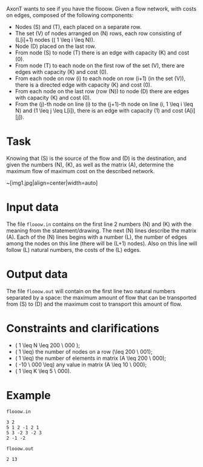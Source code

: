AxonT wants to see if you have the flooow. Given a flow network, with costs on edges, composed of the following components:
* Nodes \(S\) and \(T\), each placed on a separate row.
* The set \(V\) of nodes arranged on \(N\) rows, each row consisting of \(L[i]+1\) nodes \(( 1 \leq i \leq N)\).
* Node \(D\) placed on the last row.
* From node \(S\) to node \(T\) there is an edge with capacity \(K\) and cost \(0\).
* From node \(T\) to each node on the first row of the set \(V\), there are edges with capacity \(K\) and cost \(0\).
* From each node on row \(i\) to each node on row \(i+1\) (in the set \(V\)), there is a directed edge with capacity \(K\) and cost \(0\).
* From each node on the last row (row \(N\)) to node \(D\) there are edges with capacity \(K\) and cost \(0\).
* From the \(j\)-th node on line \(i\) to the \(j+1\)-th node on line \(i, 1 \leq i \leq N\) and \(1 \leq j \leq L[i]\), there is an edge with capacity \(1\) and cost \(A[i][j]\).

# Task

Knowing that \(S\) is the source of the flow and \(D\) is the destination, and given the numbers \(N\), \(K\), as well as the matrix \(A\), determine the maximum flow of maximum cost on the described network.

~[img1.jpg|align=center|width=auto]

# Input data

The file `flooow.in` contains on the first line 2 numbers \(N\) and \(K\) with the meaning from the statement/drawing. The next \(N\) lines describe the matrix \(A\). Each of the \(N\) lines begins with a number \(L\), the number of edges among the nodes on this line (there will be \(L+1\) nodes). Also on this line will follow \(L\) natural numbers, the costs of the \(L\) edges.

# Output data

The file `flooow.out` will contain on the first line two natural numbers separated by a space: the maximum amount of flow that can be transported from \(S\) to \(D\) and the maximum cost to transport this amount of flow.

# Constraints and clarifications

* \( 1 \leq N \leq 200 \ 000 \);
* \( 1 \leq\) the number of nodes on a row \(\leq 200 \ 001\);
* \( 1 \leq\) the number of elements in matrix \(A \leq 200 \ 000\);
* \( -10 \ 000 \leq\) any value in matrix \(A \leq 10 \ 000\);
* \( 1 \leq K \leq 5 \ 000\).

# Example

`flooow.in`
```
3 2
5 1 2 -1 2 1
5 3 -2 3 -2 3
2 -1 -2
```

`flooow.out`
```
2 13
```

